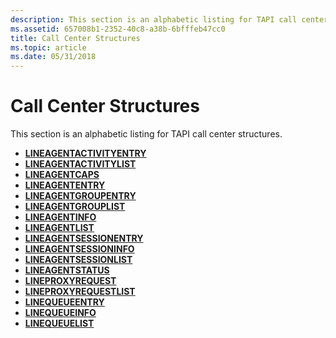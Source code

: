 ```yaml
---
description: This section is an alphabetic listing for TAPI call center structures.
ms.assetid: 657008b1-2352-40c8-a38b-6bfffeb47cc0
title: Call Center Structures
ms.topic: article
ms.date: 05/31/2018
---
```


# Call Center Structures

This section is an alphabetic listing for TAPI call center structures.

-   [**LINEAGENTACTIVITYENTRY**](/windows/desktop/api/Tapi/ns-tapi-lineagentactivityentry)
-   [**LINEAGENTACTIVITYLIST**](/windows/desktop/api/Tapi/ns-tapi-lineagentactivitylist)
-   [**LINEAGENTCAPS**](/windows/desktop/api/Tapi/ns-tapi-lineagentcaps)
-   [**LINEAGENTENTRY**](/windows/desktop/api/Tapi/ns-tapi-lineagententry)
-   [**LINEAGENTGROUPENTRY**](/windows/desktop/api/Tapi/ns-tapi-lineagentgroupentry)
-   [**LINEAGENTGROUPLIST**](/windows/desktop/api/Tapi/ns-tapi-lineagentgrouplist)
-   [**LINEAGENTINFO**](/windows/desktop/api/Tapi/ns-tapi-lineagentinfo)
-   [**LINEAGENTLIST**](/windows/desktop/api/Tapi/ns-tapi-lineagentlist)
-   [**LINEAGENTSESSIONENTRY**](/windows/win32/api/tapi/ns-tapi-lineagentsessionentry)
-   [**LINEAGENTSESSIONINFO**](/windows/desktop/api/Tapi/ns-tapi-lineagentsessioninfo)
-   [**LINEAGENTSESSIONLIST**](/windows/desktop/api/Tapi/ns-tapi-lineagentsessionlist)
-   [**LINEAGENTSTATUS**](/windows/desktop/api/Tapi/ns-tapi-lineagentstatus)
-   [**LINEPROXYREQUEST**](/windows/desktop/api/Tapi/ns-tapi-lineproxyrequest)
-   [**LINEPROXYREQUESTLIST**](/windows/desktop/api/Tapi/ns-tapi-lineproxyrequestlist)
-   [**LINEQUEUEENTRY**](/windows/desktop/api/Tapi/ns-tapi-linequeueentry)
-   [**LINEQUEUEINFO**](/windows/desktop/api/Tapi/ns-tapi-linequeueinfo)
-   [**LINEQUEUELIST**](/windows/desktop/api/Tapi/ns-tapi-linequeuelist)

 

 



